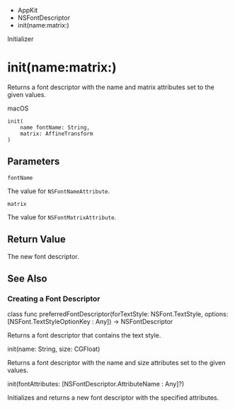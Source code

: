 

- AppKit
- NSFontDescriptor
-  init(name:matrix:) 

Initializer

# init(name:matrix:)

Returns a font descriptor with the name and matrix attributes set to the given values.

macOS

``` source
init(
    name fontName: String,
    matrix: AffineTransform
)
```

## Parameters 

`fontName`  

The value for `NSFontNameAttribute`.

`matrix`  

The value for `NSFontMatrixAttribute`.

## Return Value

The new font descriptor.

## See Also

### Creating a Font Descriptor

class func preferredFontDescriptor(forTextStyle: NSFont.TextStyle, options: [NSFont.TextStyleOptionKey : Any]) -> NSFontDescriptor

Returns a font descriptor that contains the text style.

init(name: String, size: CGFloat)

Returns a font descriptor with the name and size attributes set to the given values.

init(fontAttributes: [NSFontDescriptor.AttributeName : Any]?)

Initializes and returns a new font descriptor with the specified attributes.

